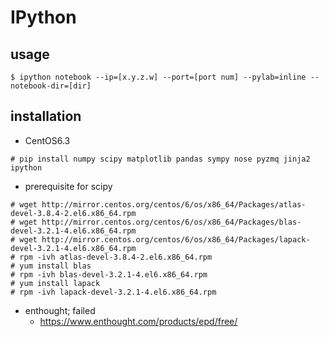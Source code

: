 # IPython

## usage
```
$ ipython notebook --ip=[x.y.z.w] --port=[port num] --pylab=inline --notebook-dir=[dir]
```

## installation
* CentOS6.3
```
# pip install numpy scipy matplotlib pandas sympy nose pyzmq jinja2 ipython
```
  * prerequisite for scipy
  ```
  # wget http://mirror.centos.org/centos/6/os/x86_64/Packages/atlas-devel-3.8.4-2.el6.x86_64.rpm
  # wget http://mirror.centos.org/centos/6/os/x86_64/Packages/blas-devel-3.2.1-4.el6.x86_64.rpm
  # wget http://mirror.centos.org/centos/6/os/x86_64/Packages/lapack-devel-3.2.1-4.el6.x86_64.rpm
  # rpm -ivh atlas-devel-3.8.4-2.el6.x86_64.rpm
  # yum install blas
  # rpm -ivh blas-devel-3.2.1-4.el6.x86_64.rpm
  # yum install lapack
  # rpm -ivh lapack-devel-3.2.1-4.el6.x86_64.rpm
  ```
  * enthought; failed
    * https://www.enthought.com/products/epd/free/

